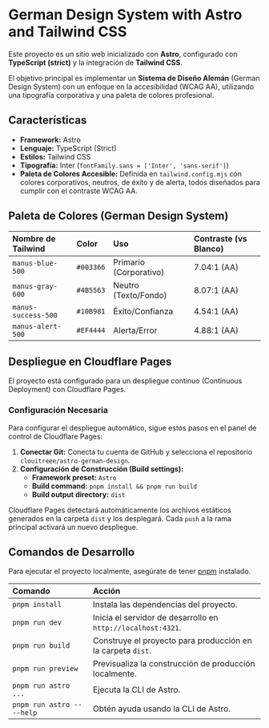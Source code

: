 # German Design System with Astro and Tailwind CSS

Este proyecto es un sitio web inicializado con **Astro**, configurado con **TypeScript (strict)** y la integración de **Tailwind CSS**.

El objetivo principal es implementar un **Sistema de Diseño Alemán** (German Design System) con un enfoque en la accesibilidad (WCAG AA), utilizando una tipografía corporativa y una paleta de colores profesional.

## Características

*   **Framework:** Astro
*   **Lenguaje:** TypeScript (Strict)
*   **Estilos:** Tailwind CSS
*   **Tipografía:** Inter (`fontFamily.sans = ['Inter', 'sans-serif']`)
*   **Paleta de Colores Accesible:** Definida en `tailwind.config.mjs` con colores corporativos, neutros, de éxito y de alerta, todos diseñados para cumplir con el contraste WCAG AA.

## Paleta de Colores (German Design System)

| Nombre de Tailwind | Color | Uso | Contraste (vs Blanco) |
| :--- | :--- | :--- | :--- |
| `manus-blue-500` | `#003366` | Primario (Corporativo) | 7.04:1 (AA) |
| `manus-gray-600` | `#4B5563` | Neutro (Texto/Fondo) | 8.07:1 (AA) |
| `manus-success-500` | `#10B981` | Éxito/Confianza | 4.54:1 (AA) |
| `manus-alert-500` | `#EF4444` | Alerta/Error | 4.88:1 (AA) |

## Despliegue en Cloudflare Pages

El proyecto está configurado para un despliegue continuo (Continuous Deployment) con Cloudflare Pages.

### Configuración Necesaria

Para configurar el despliegue automático, sigue estos pasos en el panel de control de Cloudflare Pages:

1.  **Conectar Git:** Conecta tu cuenta de GitHub y selecciona el repositorio `clouitreee/astro-german-design`.
2.  **Configuración de Construcción (Build settings):**
    *   **Framework preset:** `Astro`
    *   **Build command:** `pnpm install && pnpm run build`
    *   **Build output directory:** `dist`

Cloudflare Pages detectará automáticamente los archivos estáticos generados en la carpeta `dist` y los desplegará. Cada `push` a la rama principal activará un nuevo despliegue.

## Comandos de Desarrollo

Para ejecutar el proyecto localmente, asegúrate de tener [pnpm](https://pnpm.io/) instalado.

| Comando | Acción |
| :--- | :--- |
| `pnpm install` | Instala las dependencias del proyecto. |
| `pnpm run dev` | Inicia el servidor de desarrollo en `http://localhost:4321`. |
| `pnpm run build` | Construye el proyecto para producción en la carpeta `dist`. |
| `pnpm run preview` | Previsualiza la construcción de producción localmente. |
| `pnpm run astro ...` | Ejecuta la CLI de Astro. |
| `pnpm run astro -- --help` | Obtén ayuda usando la CLI de Astro. |

